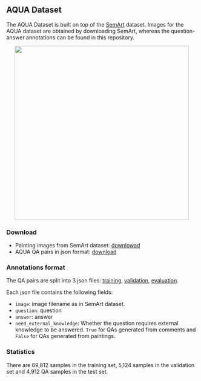## AQUA Dataset

The AQUA Dataset is built on top of the [SemArt](http://noagarciad.com/semart/) dataset. 
Images for the AQUA dataset are obtained by downloading SemArt, whereas the question-answer annotations can be found in this repository.

<p align="center">
  <img width="460" src="https://github.com/noagarcia/ArtVQA/blob/master/images/examples.png">
</p>


### Download
- Painting images from SemArt dataset: [downlowad](https://researchdata.aston.ac.uk/380/1/SemArt.zip)
- AQUA QA pairs in json format: [download](https://github.com/noagarcia/ArtVQA/blob/master/AQUA/)

### Annotations format

The QA pairs are split into 3 json files: 
[training](https://github.com/noagarcia/ArtVQA/blob/master/AQUA/train.json),
[validation](https://github.com/noagarcia/ArtVQA/blob/master/AQUA/val.json),
[evaluation](https://github.com/noagarcia/ArtVQA/blob/master/AQUA/test.json).

Each json file contains the following fields:
- `image`: image filename as in SemArt dataset.
- `question`: question 
- `answer`: answer
- `need_external_knowledge`: Whether the question requires external knowledge to be answered. `True` for QAs generated from comments and `False` for QAs generated from paintings.

### Statistics

There are 69,812 samples in the training set, 5,124 samples in the validation set and 4,912 QA samples in the test set.


